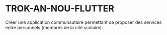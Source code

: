 # TROK-AN-NOU-FLUTTER
Créer une application communautaire permettant de proposer des services entre personnels (membres de la cité scolaire).
